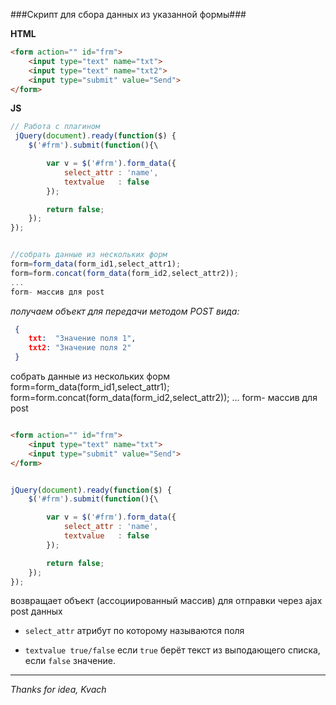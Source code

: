 ###Скрипт для сбора данных из указанной формы###


    

__HTML__

```html
<form action="" id="frm">
    <input type="text" name="txt">
    <input type="text" name="txt2">
    <input type="submit" value="Send">
</form>
```

__JS__

```js 
// Работа с плагином
 jQuery(document).ready(function($) {
    $('#frm').submit(function(){\

        var v = $('#frm').form_data({
            select_attr : 'name',
            textvalue   : false
        });

        return false;
    });
});


//собрать данные из нескольких форм 
form=form_data(form_id1,select_attr1); 
form=form.concat(form_data(form_id2,select_attr2)); 
... 
form- массив для post
```


 _получаем объект для передачи методом POST
 вида:_

```json
 {
    txt:  "Значение поля 1",
    txt2: "Значение поля 2"
 }
```


собрать данные из нескольких форм form=form_data(form_id1,select_attr1); form=form.concat(form_data(form_id2,select_attr2)); ... form- массив для post

```html

<form action="" id="frm">
    <input type="text" name="txt">
    <input type="submit" value="Send">
</form>

```

```js

jQuery(document).ready(function($) {
    $('#frm').submit(function(){\

        var v = $('#frm').form_data({
            select_attr : 'name',
            textvalue   : false
        });

        return false;
    });
});

```


возвращает объект (ассоциированный массив) для отправки через ajax post данных

* ```select_attr``` атрибут по которому называются поля

* ```textvalue true/false``` если ```true``` берёт текст из выподающего списка, если ```false``` значение.


* * *

*Thanks for idea, Kvach*
